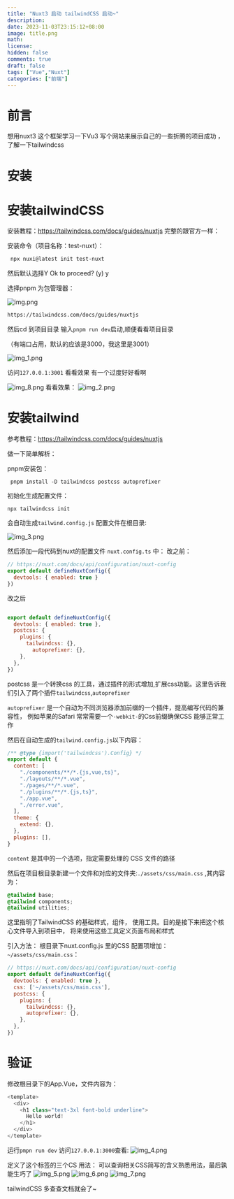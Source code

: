 ```yaml
---
title: "Nuxt3 启动 tailwindCSS 启动~"
description: 
date: 2023-11-03T23:15:12+08:00
image: title.png
math: 
license:
hidden: false
comments: true
draft: false
tags: ["Vue","Nuxt"]
categories: ["前端"]
---
```


# 前言
想用nuxt3 这个框架学习一下Vu3 写个网站来展示自己的一些折腾的项目成功 ，了解一下tailwindcss

# 安装



# 安装tailwindCSS
安装教程：https://tailwindcss.com/docs/guides/nuxtjs
完整的跟官方一样：

安装命令（项目名称：test-nuxt）：
```bash
 npx nuxi@latest init test-nuxt

```
然后默认选择Y
Ok to proceed? (y) y

选择pnpm 为包管理器：

![img.png](img.png)
```html
https://tailwindcss.com/docs/guides/nuxtjs
```
然后cd 到项目目录 输入`pnpm run dev`启动,顺便看看项目目录

（有端口占用，默认的应该是3000，我这里是3001）


![img_1.png](img_1.png)

访问`127.0.0.1:3001` 看看效果
有一个过度好好看啊

![img_8.png](img_8.png)
看看效果：
![img_2.png](img_2.png)


# 安装tailwind
参考教程：https://tailwindcss.com/docs/guides/nuxtjs

做一下简单解析：

pnpm安装包：
```shell
 pnpm install -D tailwindcss postcss autoprefixer
```
初始化生成配置文件：
```shell
npx tailwindcss init
```
会自动生成`tailwind.config.js` 配置文件在根目录:

![img_3.png](img_3.png)

然后添加一段代码到nuxt的配置文件 `nuxt.config.ts` 中：
改之前：
```js
// https://nuxt.com/docs/api/configuration/nuxt-config
export default defineNuxtConfig({
  devtools: { enabled: true }
})

```
改之后
```js

export default defineNuxtConfig({
  devtools: { enabled: true },
  postcss: {
    plugins: {
      tailwindcss: {},
        autoprefixer: {},
    },
  },
})

```
postcss 是一个转换css 的工具，通过插件的形式增加,扩展css功能。这里告诉我们引入了两个插件`tailwindcss`,`autoprefixer`

`autoprefixer` 是一个自动为不同浏览器添加前缀的一个插件，提高编写代码的兼容性， 例如苹果的Safari 常常需要一个`-webkit-`的Css前缀确保CSS 能够正常工作

然后在自动生成的`tailwind.config.js`以下内容：
```js
/** @type {import('tailwindcss').Config} */
export default {
  content: [
    "./components/**/*.{js,vue,ts}",
    "./layouts/**/*.vue",
    "./pages/**/*.vue",
    "./plugins/**/*.{js,ts}",
    "./app.vue",
    "./error.vue",
  ],
  theme: {
    extend: {},
  },
  plugins: [],
}
```
`content` 是其中的一个选项，指定需要处理的 CSS 文件的路径


然后在项目根目录新建一个文件和对应的文件夹:`./assets/css/main.css` ,其内容为：
```css
@tailwind base;
@tailwind components;
@tailwind utilities;
```

这里指明了TailwindCSS 的基础样式，组件， 使用工具。目的是接下来把这个核心文件导入到项目中， 将来使用这些工具定义页面布局和样式

引入方法：
根目录下nuxt.config.js 里的CSS 配置项增加：`~/assets/css/main.css`：
```js
// https://nuxt.com/docs/api/configuration/nuxt-config
export default defineNuxtConfig({
  devtools: { enabled: true },
  css: ['~/assets/css/main.css'],
  postcss: {
    plugins: {
      tailwindcss: {},
      autoprefixer: {},
    },
  },
})

```

# 验证
修改根目录下的App.Vue，文件内容为：
```js
<template>
  <div>
    <h1 class="text-3xl font-bold underline">
      Hello world!
    </h1>
  </div>
</template>

```

运行`pmpn run dev` 访问`127.0.0.1:3000`查看:
![img_4.png](img_4.png)

定义了这个标签的三个CS 用法：
可以查询相关CSS简写的含义熟悉用法，最后孰能生巧了
![img_5.png](img_5.png)
![img_6.png](img_6.png)
![img_7.png](img_7.png)

tailwindCSS 多查查文档就会了~